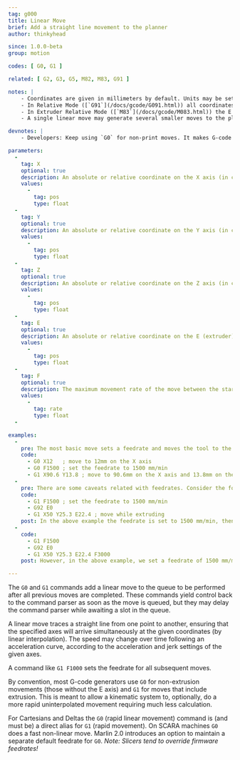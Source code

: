 ```yaml
---
tag: g000
title: Linear Move
brief: Add a straight line movement to the planner
author: thinkyhead

since: 1.0.0-beta
group: motion

codes: [ G0, G1 ]

related: [ G2, G3, G5, M82, M83, G91 ]

notes: |
    - Coordinates are given in millimeters by default. Units may be set to inches by [`G20`](/docs/gcode/G020.html).
    - In Relative Mode ([`G91`](/docs/gcode/G091.html)) all coordinates are interpreted as relative, adding onto the previous position.
    - In Extruder Relative Mode ([`M83`](/docs/gcode/M083.html)) the E coordinate is interpreted as relative, adding onto the previous E position.
    - A single linear move may generate several smaller moves to the planner due to kinematics and bed leveling compensation. Printing performance can be tuned by adjusting segments-per-second.

devnotes: |
    - Developers: Keep using `G0` for non-print moves. It makes G-code more adaptable to lasers, engravers, etc.

parameters:
  -
    tag: X
    optional: true
    description: An absolute or relative coordinate on the X axis (in current units).
    values:
      -
        tag: pos
        type: float
  -
    tag: Y
    optional: true
    description: An absolute or relative coordinate on the Y axis (in current units).
    values:
      -
        tag: pos
        type: float
  -
    tag: Z
    optional: true
    description: An absolute or relative coordinate on the Z axis (in current units).
    values:
      -
        tag: pos
        type: float
  -
    tag: E
    optional: true
    description: An absolute or relative coordinate on the E (extruder) axis (in current units). The E axis describes the position of the filament in terms of input to the extruder feeder.
    values:
      -
        tag: pos
        type: float
  -
    tag: F
    optional: true
    description: The maximum movement rate of the move between the start and end point. The feedrate set here applies to subsequent moves that omit this parameter.
    values:
      -
        tag: rate
        type: float
  -

examples:
  -
    pre: The most basic move sets a feedrate and moves the tool to the given position.
    code:
      - G0 X12   ; move to 12mm on the X axis
      - G0 F1500 ; set the feedrate to 1500 mm/min
      - G1 X90.6 Y13.8 ; move to 90.6mm on the X axis and 13.8mm on the Y axis
  -
    pre: There are some caveats related with feedrates. Consider the following&#x3A;
    code:
      - G1 F1500 ; set the feedrate to 1500 mm/min
      - G92 E0
      - G1 X50 Y25.3 E22.4 ; move while extruding
    post: In the above example the feedrate is set to 1500 mm/min, then the tool is moved 50mm on the X axis and 25.3mm on the Y axis while extruding 22.4mm of filament between the two points.
  -
    code:
      - G1 F1500
      - G92 E0
      - G1 X50 Y25.3 E22.4 F3000
    post: However, in the above example, we set a feedrate of 1500 mm/min on line 1 then do the move described above, accelerating to a feedrate of 3000 mm/min (if possible). The extrusion will accelerate along with the X and Y movement, so everything stays synchronized.

---
```

The `G0` and `G1` commands add a linear move to the queue to be performed after all previous moves are completed. These commands yield control back to the command parser as soon as the move is queued, but they may delay the command parser while awaiting a slot in the queue.

A linear move traces a straight line from one point to another, ensuring that the specified axes will arrive simultaneously at the given coordinates (by linear interpolation). The speed may change over time following an acceleration curve, according to the acceleration and jerk settings of the given axes.

A command like `G1 F1000` sets the feedrate for all subsequent moves.

By convention, most G-code generators use `G0` for non-extrusion movements (those without the E axis) and `G1` for moves that include extrusion. This is meant to allow a kinematic system to, optionally, do a more rapid uninterpolated movement requiring much less calculation.

For Cartesians and Deltas the `G0` (rapid linear movement) command is (and must be) a direct alias for `G1` (rapid movement). On SCARA machines `G0` does a fast non-linear move. Marlin 2.0 introduces an option to maintain a separate default feedrate for `G0`. *Note: Slicers tend to override firmware feedrates!*
